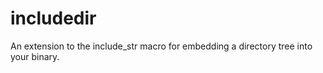# includedir
An extension to the include_str macro for embedding a directory tree into your binary.
